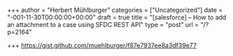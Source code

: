 +++
author = "Herbert Mühlburger"
categories = ["Uncategorized"]
date = "-001-11-30T00:00:00+00:00"
draft = true
title = "[salesforce] – How to add an attachment to a case using SFDC REST API"
type = "post"
url = "/?p=2164"

+++
https://gist.github.com/muehlburger/f87e7937ee8a3df39e77
